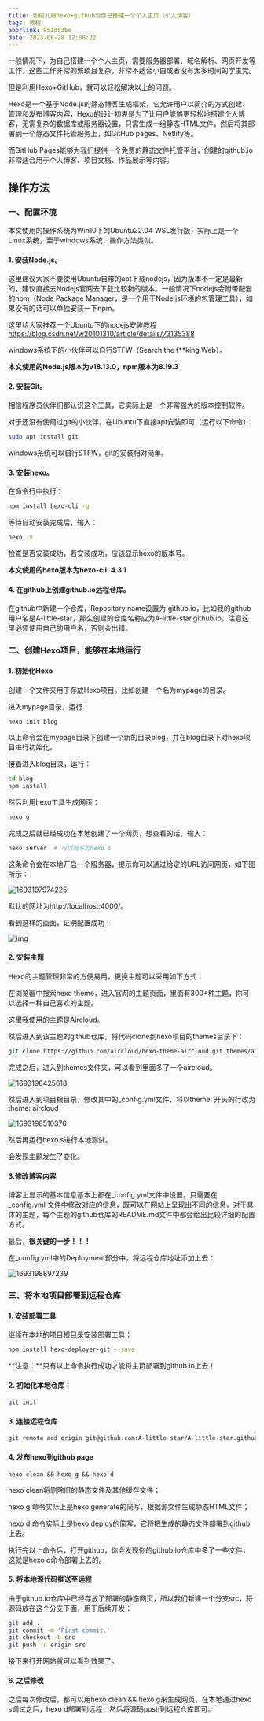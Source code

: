 ```yaml
---
title: 如何利用hexo+github为自己搭建一个个人主页（个人博客）
tags: 教程
abbrlink: 951d53be
date: 2023-08-28 12:08:22
---
```


一般情况下，为自己搭建一个个人主页，需要服务器部署、域名解析、网页开发等工作，这些工作非常的繁琐且复杂，非常不适合小白或者没有太多时间的学生党。

但是利用Hexo+GitHub，就可以轻松解决以上的问题。

Hexo是一个基于Node.js的静态博客生成框架，它允许用户以简介的方式创建、管理和发布博客内容，Hexo的设计初衷是为了让用户能够更轻松地搭建个人博客，无需复杂的数据库或服务器设置，只需生成一组静态HTML文件，然后将其部署到一个静态文件托管服务上，如GitHub pages、Netlify等。

而GitHub Pages能够为我们提供一个免费的静态文件托管平台，创建的github.io非常适合用于个人博客、项目文档、作品展示等内容。



## 操作方法

### 一、配置环境

本文使用的操作系统为Win10下的Ubuntu22.04 WSL发行版，实际上是一个Linux系统，至于windows系统，操作方法类似。

#### 1. 安装Node.js。

这里建议大家不要使用Ubuntu自带的apt下载nodejs，因为版本不一定是最新的，建议直接去Nodejs官网去下载比较新的版本。一般情况下nodejs会附带配套的npm（Node Package Manager，是一个用于Node.js环境的包管理工具），如果没有的话可以单独安装一下npm。

这里给大家推荐一个Ubuntu下的nodejs安装教程 https://blog.csdn.net/w20101310/article/details/73135388

windows系统下的小伙伴可以自行STFW（Search the f**king Web）。

**本文使用的Node.js版本为v18.13.0，npm版本为8.19.3**

#### 2. 安装Git。

相信程序员伙伴们都认识这个工具，它实际上是一个非常强大的版本控制软件。

对于还没有使用过git的小伙伴，在Ubuntu下直接apt安装即可（运行以下命令）：

```bash
sudo apt install git
```

windows系统可以自行STFW，git的安装相对简单。

#### 3. 安装hexo。

在命令行中执行：

```bash
npm install hexo-cli -g
```

等待自动安装完成后，输入：

```bash
hexo -v
```

检查是否安装成功，若安装成功，应该显示hexo的版本号。

**本文使用的hexo版本为hexo-cli: 4.3.1**

#### 4. 在github上创建github.io远程仓库。

在github中新建一个仓库，Repository name设置为<username>.github.io，比如我的github用户名是A-little-star，那么创建的仓库名称应为A-little-star.github.io，注意这里必须使用自己的用户名，否则会出错。

### 二、创建Hexo项目，能够在本地运行

#### 1. 初始化Hexo

创建一个文件夹用于存放Hexo项目。比如创建一个名为mypage的目录。

进入mypage目录，运行：

```bash
hexo init blog
```

以上命令会在mypage目录下创建一个新的目录blog，并在blog目录下对hexo项目进行初始化。

接着进入blog目录，运行：

```bash
cd blog
npm install
```

然后利用hexo工具生成网页：

```bash
hexo g
```

完成之后就已经成功在本地创建了一个网页，想查看的话，输入：

```bash
hexo server  # 可以简写为hexo s
```

这条命令会在本地开启一个服务器，提示你可以通过给定的URL访问网页，如下图所示：

![1693197974225](/img/blog/1693197974225.png)

默认的网址为http://localhost:4000/。

看到这样的画面，证明配置成功：

 ![img](../img/blog/b26252eb40bc11f27ab2808484f82dd0.png) 

#### 2. 安装主题

Hexo的主题管理非常的方便易用，更换主题可以采用如下方式：

在浏览器中搜索hexo theme，进入官网的主题页面，里面有300+种主题，你可以选择一种自己喜欢的主题。

这里我使用的主题是Aircloud。

然后进入到该主题的github仓库，将代码clone到hexo项目的themes目录下：

```bash
git clone https://github.com/aircloud/hexo-theme-aircloud.git themes/aircloud
```

完成之后，进入到themes文件夹，可以看到里面多了一个aircloud。

![1693198425618](../img/blog/1693198425618.png)

然后进入到项目根目录，修改其中的_config.yml文件，将以theme: 开头的行改为theme: aircloud

![1693198510376](../img/blog/1693198510376.png)

然后再运行hexo s进行本地测试。

会发现主题发生了变化。

#### 3.修改博客内容

博客上显示的基本信息基本上都在_config.yml文件中设置，只需要在 _config.yml 文件中修改对应的信息，既可以在网站上呈现出不同的信息，对于具体的主题，每个主题的github仓库的README.md文件中都会给出比较详细的配置方式。

最后，**很关键的一步！！！**

在_config.yml中的Deployment部分中，将远程仓库地址添加上去：

![1693198897239](/img/blog/1693198897239.png)

### 三、将本地项目部署到远程仓库

#### 1. 安装部署工具

继续在本地的项目根目录安装部署工具：

```bash
npm install hexo-deployer-git --save
```

**注意：**只有以上命令执行成功才能将主页部署到github.io上去！

#### 2. 初始化本地仓库：

```bash
git init
```

#### 3. 连接远程仓库

```bash
git remote add origin git@github.com:A-little-star/A-little-star.github.io.git
```

#### 4. 发布hexo到github page

```
hexo clean && hexo g && hexo d
```

hexo clean将删除旧的静态文件及其他缓存文件；

hexo g 命令实际上是hexo generate的简写，根据源文件生成静态HTML文件；

hexo d 命令实际上是hexo deploy的简写，它将把生成的静态文件部署到github上去。

执行完以上命令后，打开github，你会发现你的github.io仓库中多了一些文件，这就是hexo d命令部署上去的。

#### 5. 将本地源代码推送至远程

由于github.io仓库中已经存放了部署的静态网页，所以我们新建一个分支src，将源码放在这个分支下面，用于后续开发：

```bash
git add .
git commit -m 'First commit.'
git checkout -b src
git push -u origin src
```

接下来打开网站就可以看到效果了。

#### 6. 之后修改

之后每次修改后，都可以用hexo clean && hexo g来生成网页，在本地通过hexo s调试之后，hexo d部署到远程，然后将源码push到远程仓库即可。